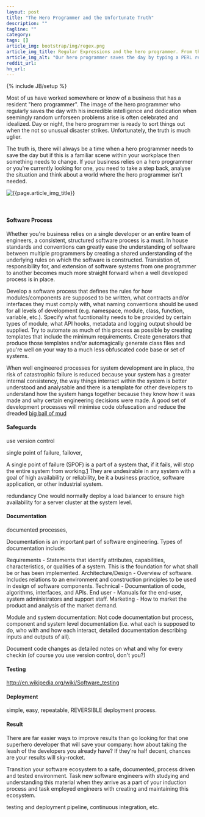 ```yaml
---
layout: post
title: "The Hero Programmer and the Unfortunate Truth"
description: ""
tagline: ""
category: 
tags: []
article_img: bootstrap/img/regex.png
article_img_title: Regular Expressions and the hero programmer. From the webcomic xkcd.
article_img_alt: "Our hero programmer saves the day by typing a PERL regular expression on a keyboard whilst swinging past on a vine in a tarzan like fashion. From the webcomic xkcd: http://xkcd.com/208/"
reddit_url:
hn_url:
---
```

{% include JB/setup %}
<div class="intro">
<div class="intro-txt">
<p>
Most of us have worked somewhere or know of a business that has a resident "hero programmer". The image of the hero programmer who regularly saves the day with his incredible intelligence and dedication when seemingly random unforseen problems arise is often celebrated and idealized. Day or night, the hero programmer is ready to sort things out when the not so unusual disaster strikes.  Unfortunately, the truth is much uglier. 
</p>
<p>
The truth is, there will always be a time when a hero programmer needs to save the day but if this is a familiar scene within your workplace then something needs to change. If your business relies on a hero programmer or you're currently looking for one, you need to take a step back, analyse the situation and think about a world where the hero programmer isn't needed.
</p>


</div>
<div class="intro-img-border">
<div class="intro-img-bevel">
<div class="intro-img">
<img class="article-image" alt="{{page.article_img_title}}" title="{{page.article_img_title}}" src="{{ASSET_PATH}}/{{page.article_img}}"/>
</div>
</div>
</div>
</div>
<br/>
<br/>

#### Software Process
Whether you're business relies on a single developer or an entire team of engineers, a consistent, structured software process is a must. In house standards and conventions can greatly ease the understanding of software between multiple programmers by creating a shared understanding of the underlying rules on which the software is constructed. Transistion of, responsibility for, and extension of software systems from one programmer to another becomes much more straight forward when a well developed process is in place.

Develop a software process that defines the rules for how modules/components are supposed to be written, what contracts and/or interfaces they must comply with, what naming conventions should be used for all levels of development (e.g. namespace, module, class, function, variable, etc.). Specify what fucntionality needs to be provided by certain types of module, what API hooks, metadata and logging output should be supplied. Try to automate as much of this process as possible by creating templates that include the minimum requirements. Create generators that produce those templates and/or automagically generate class files and you're well on your way to a much less obfuscated code base or set of systems.

When well engineered processes for system development are in place, the risk of catastrophic failure is reduced because your system has a greater internal consistency, the way things interract within the system is better understood and analysable and there is a template for other developers to understand how the system hangs together because they know how it was made and why certain engineering decisions were made. A good set of development processes will minimise code obfuscation and reduce the dreaded [big ball of mud][1]



#### Safeguards

use version control

single point of failure, failover,

A single point of failure (SPOF) is a part of a system that, if it fails, will stop the entire system from working.[1] They are undesirable in any system with a goal of high availability or reliability, be it a business practice, software application, or other industrial system.

redundancy 
One would normally deploy a load balancer to ensure high availability for a server cluster at the system level.


#### Documentation
documented processes,

Documentation is an important part of software engineering. Types of documentation include:

Requirements - Statements that identify attributes, capabilities, characteristics, or qualities of a system. This is the foundation for what shall be or has been implemented.
Architecture/Design - Overview of software. Includes relations to an environment and construction principles to be used in design of software components.
Technical - Documentation of code, algorithms, interfaces, and APIs.
End user - Manuals for the end-user, system administrators and support staff.
Marketing - How to market the product and analysis of the market demand.

Module and system documentation: Not code documentation but process, component and system level documentation (i.e. what each is supposed to do, who with and how each interact, detailed documentation describing inputs and outputs of all).

Document code changes as detailed notes on what and why for every checkin (of course you use version control, don't you?)




#### Testing
http://en.wikipedia.org/wiki/Software_testing

#### Deployment
simple, easy, repeatable, REVERSIBLE deployment process.

#### Result

There are far easier ways to improve results than go looking for that one superhero developer that will save your company: how about taking the leash of the developers you already have? If they’re half decent, chances are your results will sky-rocket.

Transition your software ecosystem to a safe, documented, process driven and tested environment. Task new software engineers with studying and understanding this material when they arrive as a part of your induction process and task employed engineers with creating and maintaining this ecosystem.



testing and deployment pipeline, continuous integration, etc.



[1]:http://c2.com/cgi/wiki?BigBallOfMud